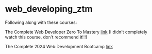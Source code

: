 # web_developing_ztm
Following along with these courses:

The Complete Web Developer Zero To Mastery [link](https://zerotomastery.io/courses/coding-bootcamp/) (I didn't completely watch this course, don't recommend it!!!)

The Complete 2024 Web Development Bootcamp [link](https://www.udemy.com/course/the-complete-web-development-bootcamp/?srsltid=AfmBOopkYDLlcLqxBeXDjTNuXXw4Oxnw9bB6GGgJc3kGqjpuKNn3DHky&couponCode=24T1MT11625CUS
)